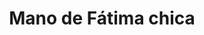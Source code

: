 ---
title: Mano de Fátima chica
date: 
draft: false

# descripcion
description : Argo colgante de plata

materials: Plata 925

color: Plateado

dimensions: 1cm x 1,3cm

code: 01-01-0315

type: "Aros"

categories: []

# Images
# first image will be shown in the product page
images:
  # - image: "images/path_to_image"
  # La ubicacion de las imagenes es imagenes/Aros/Aros.Colgantes/01-01-0315-mano-de-fatima-chica
  - image: "./images/aros/colgantes/01-01-0315-mano-de-fatima-chica_a.JPG"
  - image: "./images/aros/colgantes/01-01-0315-mano-de-fatima-chica_b.JPG"
---